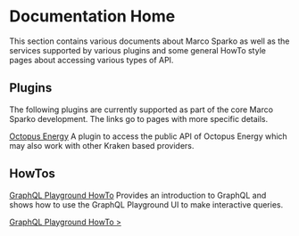 # Documentation Home
This section contains various documents about Marco Sparko as well as the services supported by various plugins and some general HowTo style pages about accessing various types of API.

## Plugins
The following plugins are currently supported as part of the core Marco Sparko development. The links go to pages with more specific details.

[Octopus Energy](octopus/index.md) A plugin to access the public API of Octopus Energy which may also work with other Kraken based providers.

## HowTos

[GraphQL Playground HowTo](GraphQL.md) Provides an introduction to GraphQL and shows how to use the GraphQL Playground UI to make interactive queries.

[GraphQL Playground HowTo >](GraphQL.md)